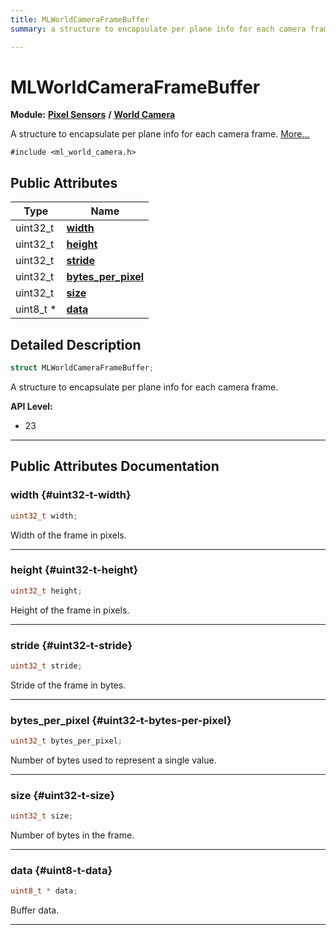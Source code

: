```yaml
---
title: MLWorldCameraFrameBuffer
summary: a structure to encapsulate per plane info for each camera frame. 

---
```


# MLWorldCameraFrameBuffer

**Module:** **[Pixel Sensors](/versioned_docs/version-02-Aug-2023/api-ref/api/Modules/group___pixel_sensors/group___pixel_sensors.md)** **/** **[World Camera](/versioned_docs/version-02-Aug-2023/api-ref/api/Modules/group___pixel_sensors/group___w_cam/group___w_cam.md)**



A structure to encapsulate per plane info for each camera frame.  [More...](#detailed-description)


`#include <ml_world_camera.h>`

## Public Attributes

| Type           | Name           |
| -------------- | -------------- |
| uint32_t | **[width](/versioned_docs/version-02-Aug-2023/api-ref/api/Modules/group___pixel_sensors/group___w_cam/struct_m_l_world_camera_frame_buffer.md#uint32-t-width)**  |
| uint32_t | **[height](/versioned_docs/version-02-Aug-2023/api-ref/api/Modules/group___pixel_sensors/group___w_cam/struct_m_l_world_camera_frame_buffer.md#uint32-t-height)**  |
| uint32_t | **[stride](/versioned_docs/version-02-Aug-2023/api-ref/api/Modules/group___pixel_sensors/group___w_cam/struct_m_l_world_camera_frame_buffer.md#uint32-t-stride)**  |
| uint32_t | **[bytes_per_pixel](/versioned_docs/version-02-Aug-2023/api-ref/api/Modules/group___pixel_sensors/group___w_cam/struct_m_l_world_camera_frame_buffer.md#uint32-t-bytes-per-pixel)**  |
| uint32_t | **[size](/versioned_docs/version-02-Aug-2023/api-ref/api/Modules/group___pixel_sensors/group___w_cam/struct_m_l_world_camera_frame_buffer.md#uint32-t-size)**  |
| uint8_t * | **[data](/versioned_docs/version-02-Aug-2023/api-ref/api/Modules/group___pixel_sensors/group___w_cam/struct_m_l_world_camera_frame_buffer.md#uint8-t-data)**  |

## Detailed Description

```cpp
struct MLWorldCameraFrameBuffer;
```

A structure to encapsulate per plane info for each camera frame. 




**API Level:**
  * 23




-----------
## Public Attributes Documentation

### width {#uint32-t-width}

```cpp
uint32_t width;
```


Width of the frame in pixels. 





-----------

### height {#uint32-t-height}

```cpp
uint32_t height;
```


Height of the frame in pixels. 





-----------

### stride {#uint32-t-stride}

```cpp
uint32_t stride;
```


Stride of the frame in bytes. 





-----------

### bytes_per_pixel {#uint32-t-bytes-per-pixel}

```cpp
uint32_t bytes_per_pixel;
```


Number of bytes used to represent a single value. 





-----------

### size {#uint32-t-size}

```cpp
uint32_t size;
```


Number of bytes in the frame. 





-----------

### data {#uint8-t-data}

```cpp
uint8_t * data;
```


Buffer data. 





-----------


